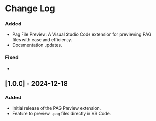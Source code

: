 # Change Log

### Added
- Pag File Preview: A Visual Studio Code extension for previewing PAG files with ease and efficiency.
- Documentation updates.

### Fixed
-

## [1.0.0] - 2024-12-18
### Added
- Initial release of the PAG Preview extension.
- Feature to preview `.pag` files directly in VS Code.